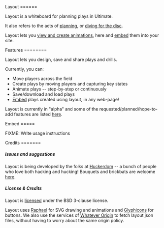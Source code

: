 <section id="about">
Layout
======

Layout is a whiteboard for planning plays in Ultimate.

It also refers to the acts of
[planning](http://www.dict.org/bin/Dict?Form=Dict2&Database=*&Query=layout), or
[diving for the disc](http://www.ultipedia.org/wiki/Layout).

Layout lets you [view and create animations](#demo), here and [embed](#embed) them into your site.
</section>

<section id="features">
Features
========

Layout lets you design, save and share plays and drills.

Currently, you can:

- Move players across the field
- Create plays by moving players and capturing key states
- Animate plays -- step-by-step or continuously
- Save/download and load plays
- [Embed](#embed) plays created using layout, in any web-page!

Layout is currently in "alpha" and some of the requested/planned/hope-to-add
features are listed
[here](https://raw.github.com/huckerdom/layout/master/todo.org).
</section>

<section id="demo">
<div class="layout" width="900" height="450" data-mode="edit">
<script src="static/js/game.js"></script>
</div>
</section>


<section id="embed">
Embed
=====

FIXME: Write usage instructions
</section>

<section id="credits">
Credits
=======

##### Issues and suggestions

Layout is being developed by the folks at
[Huckerdom](https://github.com/huckerdom) -- a bunch of people who love
both hacking and hucking! Bouquets and brickbats are welcome
[here](https://github.com/huckerdom/layout/issues).

##### License & Credits

Layout is
[licensed](https://raw.github.com/huckerdom/layout/master/LICENSE) under
the BSD 3-clause license.

Layout uses [Raphael](http://raphaeljs.com) for SVG drawing and
animations and [Glyphicons](http://glyphicons.com) for buttons.  We
also use the services of [Whatever Origin](http://whateverorigin.org)
to fetch layout json files, without having to worry about the same
origin policy.
</section>
